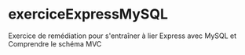 # exerciceExpressMySQL
Exercice de remédiation pour s'entraîner à lier Express avec MySQL et Comprendre le schéma MVC

